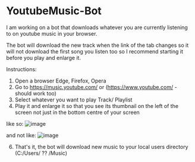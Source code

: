 # YoutubeMusic-Bot
I am working on a bot that downloads whatever you are currently listening to on youtube music in your browser.

The bot will download the new track when the link of the tab changes so it will not download the first song you listen too
so I recommend starting it before you play and enlarge it.


Instructions: 

1. Open a browser Edge, Firefox, Opera
2. Go to https://music.youtube.com/ or (https://www.youtube.com/ - should work too)
3. Select whatever you want to play Track/ Playlist
4. Play it and enlarge it so that you see its thumbnail on the left of the screen not just in the bottom centre of your screen

like so:
![image](https://user-images.githubusercontent.com/74878050/113135161-155ea680-9222-11eb-9ad8-61dee7d092f0.png)

and not like:
![image](https://user-images.githubusercontent.com/74878050/113135252-31624800-9222-11eb-9b95-bb6858d41b92.png)


6. That's it, the bot will download new music to your local users directory (C:/Users/ ?? /Music)
